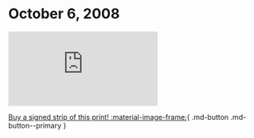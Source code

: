 # October 6, 2008

![](https://www.achewood.com/comic.php?date=10062008)

[Buy a signed strip of this print! :material-image-frame:](https://achewood-holiday-pop-up.myshopify.com/products/strip#10062008){ .md-button .md-button--primary }
